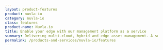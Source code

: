 ```yaml
---
layout: product-features
product: nuvla-io
category: nuvla-io
class: features
product-name: Nuvla.io
title: Enable your edge with our management platform as a service
summary: Delivering multi-cloud, hybrid and edge asset management. A secure and powerful way to reduce operational costs and improve efficiency.
permalink: /products-and-services/nuvla-io/features
---
```

